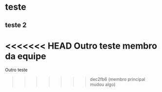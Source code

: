 # teste
## teste 2
<<<<<<< HEAD
Outro teste membro da equipe
=======
Outro teste
>>>>>>> dec2fb6 (membro principal mudou algo)
